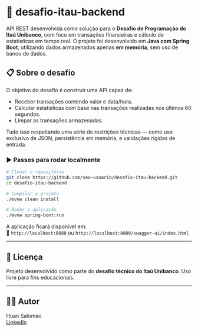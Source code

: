 # 💼 desafio-itau-backend

API REST desenvolvida como solução para o **Desafio de Programação do Itaú Unibanco**, com foco em transações financeiras e cálculo de estatísticas em tempo real. O projeto foi desenvolvido em **Java com Spring Boot**, utilizando dados armazenados apenas **em memória**, sem uso de banco de dados.


## 📋 Sobre o desafio

O objetivo do desafio é construir uma API capaz de:

- Receber transações contendo valor e data/hora.
- Calcular estatísticas com base nas transações realizadas nos últimos 60 segundos.
- Limpar as transações armazenadas.
  
Tudo isso respeitando uma série de restrições técnicas — como uso exclusivo de JSON, persistência em memória, e validações rígidas de entrada.

### ▶️ Passos para rodar localmente

```bash
# Clonar o repositório
git clone https://github.com/seu-usuario/desafio-itau-backend.git
cd desafio-itau-backend

# Compilar o projeto
./mvnw clean install

# Rodar a aplicação
./mvnw spring-boot:run
```

A aplicação ficará disponível em:  
📍 `http://localhost:8080` ou `http://localhost:8080/swagger-ui/index.html`

---

## 📄 Licença

Projeto desenvolvido como parte do **desafio técnico do Itaú Unibanco**. Uso livre para fins educacionais.

---

## 🙋‍♂️ Autor

Huan Salomao  
[LinkedIn](https://www.linkedin.com/in/huansalomao/)
